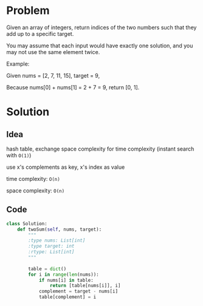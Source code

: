 # Problem

Given an array of integers, return indices of the two numbers such that they add up to a specific target.

You may assume that each input would have exactly one solution, and you may not use the same element twice.

Example:

Given nums = [2, 7, 11, 15], target = 9,

Because nums[0] + nums[1] = 2 + 7 = 9, return [0, 1].

# Solution

## Idea

hash table, exchange space complexity for time complexity (instant search with `O(1)`)

use x's complements as key, x's index as value

time complexity: `O(n)`

space complexity: `O(n)`

## Code

```python
class Solution:
    def twoSum(self, nums, target):
        """
        :type nums: List[int]
        :type target: int
        :rtype: List[int]
        """
        
        table = dict()
        for i in range(len(nums)):
            if nums[i] in table:
                return [table[nums[i]], i]
            complement = target - nums[i]
            table[complement] = i
```
